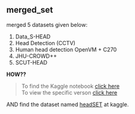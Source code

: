 ## merged_set
merged 5 datasets given below:
1. Data_S-HEAD
2. Head Detection (CCTV)
3. Human head detection OpenVM + C270
4. JHU-CROWD++
5. SCUT-HEAD

**HOW??**

> To find the Kaggle notebook [click here](https://www.kaggle.com/code/faihajalamtopu/dataset-merger)<br>
To view the specific verson [click here](https://www.kaggle.com/code/faihajalamtopu/dataset-merger/notebook?VersionId=195314399)

AND find the dataset named [headSET](https://www.kaggle.com/datasets/faihajalamtopu/headset) at kaggle.